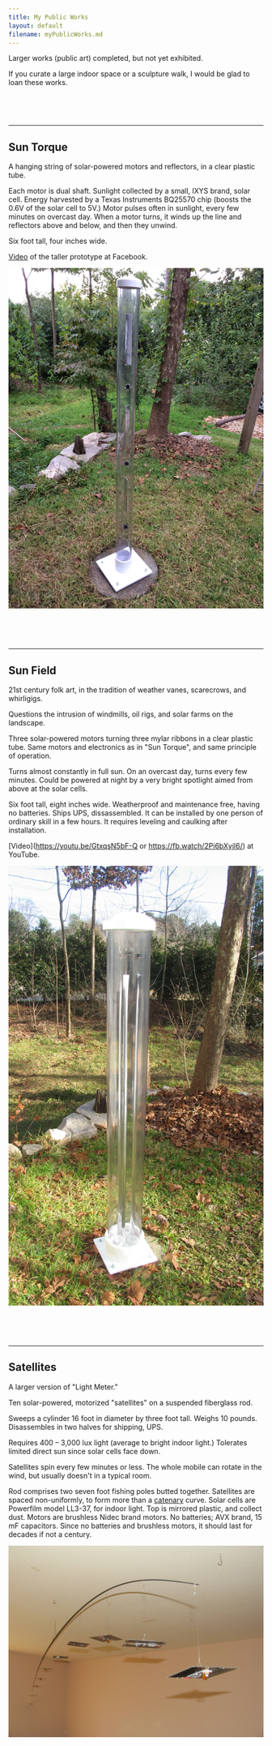```yaml
---
title: My Public Works
layout: default
filename: myPublicWorks.md
--- 
```


Larger works (public art) completed, but not yet exhibited.

If you curate a large indoor space or a sculpture walk, I would be glad to loan these works.

<pre>



</pre>
***
## Sun Torque

A hanging string of solar-powered motors and reflectors, in a clear plastic tube.

Each motor is dual shaft.
Sunlight collected by a small, IXYS brand, solar cell.
Energy harvested by a Texas Instruments BQ25570 chip (boosts the 0.6V of the solar cell to 5V.)
Motor pulses often in sunlight, every few minutes on overcast day.
When a motor turns, it winds up the line and reflectors above and below, and then they unwind.

Six foot tall, four inches wide.

[Video](https://fb.watch/2JKXmZs48d/) of the taller prototype at Facebook.

![My public work Sun Torque](/assets/SunTorque.jpg)
<pre>



</pre>
***
## Sun Field

21st century folk art, in the tradition of weather vanes, scarecrows, and whirligigs.

Questions the intrusion of windmills, oil rigs, and solar farms on the landscape.

Three solar-powered motors turning three mylar ribbons in a clear plastic tube.
Same motors and electronics as in "Sun Torque", and same principle of operation.

Turns almost constantly in full sun.
On an overcast day, turns every few minutes.
Could be powered at night by a very bright spotlight aimed from above at the solar cells.

Six foot tall, eight inches wide.
Weatherproof and maintenance free, having no batteries.
Ships UPS, dissassembled.
It can be installed by one person of ordinary skill in a few hours.
It requires leveling and caulking after installation.

[Video](https://youtu.be/GtxqsN5bF-Q or https://fb.watch/2Pi6bXyil6/) at YouTube.

![My public work Sun Field](/assets/SunField.jpg)

<pre>



</pre>
***
## Satellites

A larger version of "Light Meter."

Ten solar-powered, motorized "satellites" on a suspended fiberglass rod.

Sweeps a cylinder 16 foot in diameter by three foot tall. 
Weighs 10 pounds.
Disassembles in two halves for shipping, UPS.

Requires 400 – 3,000 lux light (average to bright indoor light.) 
Tolerates limited direct sun since solar cells face down.

Satellites spin every few minutes or less.
The whole mobile can rotate in the wind, but usually doesn't in a typical room.

Rod comprises two seven foot fishing poles butted together.
Satellites are spaced non-uniformly, 
to form more than a [catenary](https://en.wikipedia.org/wiki/Catenary) curve.
Solar cells are Powerfilm model LL3-37, for indoor light.
Top is mirrored plastic, and collect dust.
Motors are brushless Nidec brand motors.
No batteries; AVX brand, 15 mF capacitors.
Since no batteries and brushless motors, it should last for decades if not a century.

![My public work Satellites](/assets/Satellites.jpg)

<!---

-->



